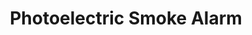 ---
date_added: 2022-11-06
model: ES63-D5Z
vendor: Tuya
title: Photoelectric Smoke Alarm
category: sensor
supports: smoke, alarm, battery
zigbeemodel: ['TS0601', '_TZE200_dq1mfjug']
compatible: [zha]
mlink: 
link: https://www.aliexpress.com/item/1005003564649452.html
link2: 
link3: 
---